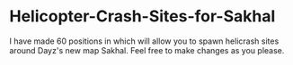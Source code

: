 # Helicopter-Crash-Sites-for-Sakhal
I have made 60 positions in which will allow you to spawn helicrash sites around Dayz's new map Sakhal. Feel free to make changes as you please. 
